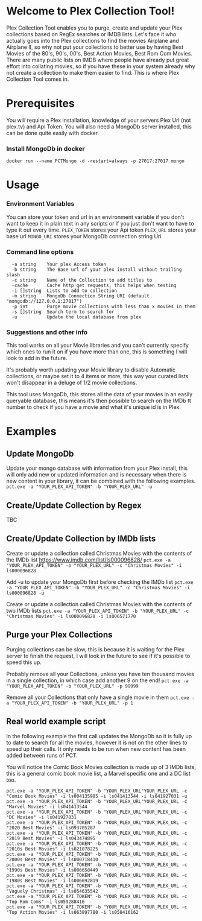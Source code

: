 
# Welcome to Plex Collection Tool!

Plex Collection Tool enables you to purge, create and update your Plex collections based on RegEx searches or IMDB lists. Let's face it who actually goes into the Plex collections to find the movies Airplane and Airplane II, so why not put your collections to better use by having Best Movies of the 80's, 90's, 00's, Best Action Movies, Best Rom Com Movies. There are many public lists on IMDB where people have already put great effort into collating movies, so if you have these in your system already why not create a collection to make them easier to find. This is where Plex Collection Tool comes in.


# Prerequisites

You will require a Plex installation, knowledge of your servers Plex Url (not plex.tv) and Api Token.
You will also need a MongoDb server installed, this can be done quite easily with docker.

### Install MongoDb in docker
`docker run --name PCTMongo -d -restart=always -p 27017:27017 mongo`
# Usage

### Environment Variables
You can store your token and url in an environment variable if you don't want to keep it in plain text in any scripts or if you just don't want to have to type it out every time.
`PLEX_TOKEN` stores your Api token
`PLEX_URL` stores your base url
`MONGO_URI` stores your MongoDb connection string Uri
### Command line options
```
  -a string    Your plex Access token
  -b string    The Base url of your plex install without trailing slash
  -c string    Name of the Collection to add titles to
  -cache       Cache http get requests, this helps when testing
  -i []string  Lists to add to collection
  -m string    MongoDb Connection String URI (default "mongodb://127.0.0.1:27017")
  -p int       Purge movie collections with less than x movies in them
  -s []string  Search term to search for
  -u           Update the local database from plex
```

### Suggestions and other info
This tool works on all your Movie libraries and you can't currently specify which ones to run it on if you have more than one, this is something I will look to add in the future.

It's probably worth updating your Movie library to disable Automatic collections, or maybe set it to 4 items or more, this way your curated lists won't disappear in a deluge of 1/2 movie collections.

This tool uses MongoDb, this stores all the data of your movies in an easily queryable database, this means it's then possible to search on the IMDb tt number to check if you have a movie and what it's unique id is in Plex.

# Examples
## Update MongoDb
Update your mongo database with information from your Plex install, this will only add new or updated information and is necessary when there is new content in your library, it can be combined with the following examples.
`pct.exe -a "YOUR_PLEX_API_TOKEN" -b "YOUR_PLEX_URL" -u`
## Create/Update Collection by Regex
TBC
## Create/Update Collection by IMDb lists
Create or update a collection called Christmas Movies with the contents of the IMDb list https://www.imdb.com/list/ls000096828/
`pct.exe -a "YOUR_PLEX_API_TOKEN" -b "YOUR_PLEX_URL" -c "Christmas Movies" -i ls000096828`

Add -u to update your MongoDb first before checking the IMDb list
`pct.exe -a "YOUR_PLEX_API_TOKEN" -b "YOUR_PLEX_URL" -c "Christmas Movies" -i ls000096828 -u`

Create or update a collection called Christmas Movies with the contents of two IMDb lists
`pct.exe -a "YOUR_PLEX_API_TOKEN" -b "YOUR_PLEX_URL" -c "Christmas Movies" -i ls000096828 -i ls006571770`
## Purge your Plex Collections
Purging collections can be slow, this is because it is waiting for the Plex server to finish the request, I will look in the future to see if it's possible to speed this up.

Probably remove all your Collections, unless you have ten thousand movies in a single collection, in which case add another 9 on the end!
`pct.exe -a "YOUR_PLEX_API_TOKEN" -b "YOUR_PLEX_URL" -p 99999`

Remove all your Collections that only have a single movie in them
`pct.exe -a "YOUR_PLEX_API_TOKEN" -b "YOUR_PLEX_URL" -p 1`
## Real world example script

In the following example the first call updates the MongoDb so it is fully up to date to search for all the movies, however it is not on the other lines to speed up their calls. It only needs to be run when new content has been added between runs of PCT.

You will notice the Comic Book Movies collection is made up of 3 IMDb lists, this is a general comic book movie list, a Marvel specific one and a DC list too.

```
pct.exe -a "YOUR_PLEX_API_TOKEN" -b "YOUR_PLEX_URL"YOUR_PLEX_URL -c "Comic Book Movies" -i ls004135985 -i ls041413544 -i ls041927031 -u
pct.exe -a "YOUR_PLEX_API_TOKEN" -b "YOUR_PLEX_URL"YOUR_PLEX_URL -c "Marvel Movies" -i ls041413544
pct.exe -a "YOUR_PLEX_API_TOKEN" -b "YOUR_PLEX_URL"YOUR_PLEX_URL -c "DC Movies" -i ls041927031
pct.exe -a "YOUR_PLEX_API_TOKEN" -b "YOUR_PLEX_URL"YOUR_PLEX_URL -c "2020 Best Movies" -i ls093785287
pct.exe -a "YOUR_PLEX_API_TOKEN" -b "YOUR_PLEX_URL"YOUR_PLEX_URL -c "2019 Best Movies" -i ls043474895
pct.exe -a "YOUR_PLEX_API_TOKEN" -b "YOUR_PLEX_URL"YOUR_PLEX_URL -c "2010s Best Movies" -i ls021078225
pct.exe -a "YOUR_PLEX_API_TOKEN" -b "YOUR_PLEX_URL"YOUR_PLEX_URL -c "2000s Best Movies" -i ls000718410
pct.exe -a "YOUR_PLEX_API_TOKEN" -b "YOUR_PLEX_URL"YOUR_PLEX_URL -c "1990s Best Movies" -i ls006658449
pct.exe -a "YOUR_PLEX_API_TOKEN" -b "YOUR_PLEX_URL"YOUR_PLEX_URL -c "1980s Best Movies" -i ls006692819
pct.exe -a "YOUR_PLEX_API_TOKEN" -b "YOUR_PLEX_URL"YOUR_PLEX_URL -c "Vaguely Christmas" -i ls054635542
pct.exe -a "YOUR_PLEX_API_TOKEN" -b "YOUR_PLEX_URL"YOUR_PLEX_URL -c "Top Rom Coms" -i ls059288416
pct.exe -a "YOUR_PLEX_API_TOKEN" -b "YOUR_PLEX_URL"YOUR_PLEX_URL -c "Top Action Movies" -i ls063897780 -i ls058416162
```
